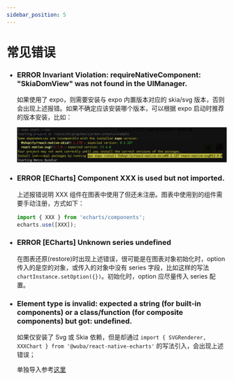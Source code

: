 ```yaml
---
sidebar_position: 5
---
```


# 常见错误

<!-- - ### skia/svg 版本与 expo 内置版本对应 -->

- ### ERROR Invariant Violation: requireNativeComponent: "SkiaDomView" was not found in the UIManager.

  如果使用了 expo，则需要安装与 expo 内置版本对应的 skia/svg 版本，否则会出现上述报错。如果不确定应该安装哪个版本，可以根据 expo 启动时推荐的版本安装，比如：

  !["SkiaDomView" was not found](./require-native-component.png)

<!-- 组件未注册 -->

- ### ERROR [ECharts] Component XXX is used but not imported.
  上述报错说明 XXX 组件在图表中使用了但还未注册。图表中使用到的组件需要手动注册，方式如下：
  ```js
  import { XXX } from 'echarts/components';
  echarts.use([XXX]);
  ```

<!-- ### 初始化时没有series -->

- ### ERROR [ECharts] Unknown series undefined
  在图表还原(restore)时出现上述错误，很可能是在图表对象初始化时，option 传入的是空的对象，或传入的对象中没有 series 字段，比如这样的写法 `chartInstance.setOption({})`。初始化时，option 应尽量传入 series 配置。

<!-- 单独安装时的引入方式 -->

- ### Element type is invalid: expected a string (for built-in components) or a class/function (for composite components) but got: undefined.

  如果仅安装了 Svg 或 Skia 依赖，但是却通过 `import { SVGRenderer, XXXChart } from '@wuba/react-native-echarts'` 的写法引入，会出现上述错误；

  单独导入参考[这里](../advanced-guides/import-individually)
